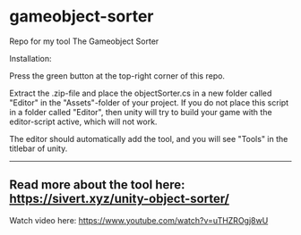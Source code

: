 # gameobject-sorter
Repo for my tool The Gameobject Sorter

Installation:

Press the green button at the top-right corner of this repo.

Extract the .zip-file and place the objectSorter.cs in a new folder called "Editor" in the "Assets"-folder of your project. If you do not place this script in a folder called "Editor", then unity will try to build your game with the editor-script active, which will not work.

The editor should automatically add the tool, and you will see "Tools" in the titlebar of unity.

-----------------------------------------
Read more about the tool here: https://sivert.xyz/unity-object-sorter/
-----------------------------------------
Watch video here: https://www.youtube.com/watch?v=uTHZROgj8wU
